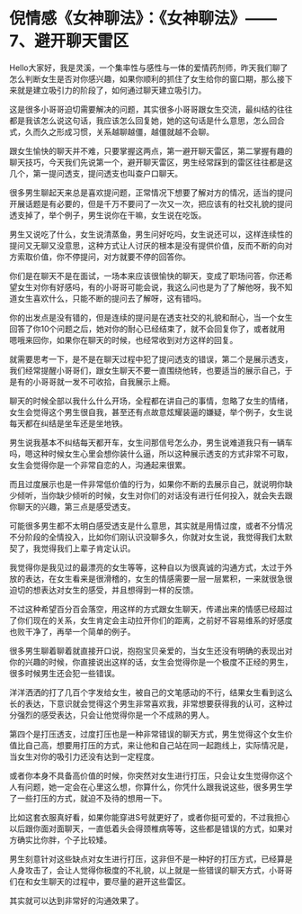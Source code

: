 # 倪情感《女神聊法》：《女神聊法》——7、避开聊天雷区

Hello大家好，我是灵溪，一个集率性与感性与一体的爱情药剂师，昨天我们聊了怎么判断女生是否对你感兴趣，如果你顺利的抓住了女生给你的窗口期，那么接下来就是建立吸引力的阶段了，如何通过聊天建立吸引力。

这是很多小哥哥迫切需要解决的问题，其实很多小哥哥跟女生交流，最纠结的往往都是我该怎么说这句话，我应该怎么回复她，她的这句话是什么意思，怎么回合式，久而久之形成习惯，关系越聊越僵，越僵就越不会聊。

跟女生愉快的聊天并不难，只要掌握这两点，第一避开聊天雷区，第二掌握有趣的聊天技巧，今天我们先说第一个，避开聊天雷区，男生经常踩到的雷区往往都是这几个，第一提问透支，提问透支也叫查户口聊天。

很多男生聊起天来总是喜欢提问题，正常情况下想要了解对方的情况，适当的提问开展话题是有必要的，但是千万不要问了一次又一次，把应该有的社交礼貌的提问透支掉了，举个例子，男生说你在干嘛，女生说在吃饭。

男生又说吃了什么，女生说清蒸鱼，男生问好吃吗，女生说还可以，这样连续性的提问又无聊又没意思，这种方式让人讨厌的根本是没有提供价值，反而不断的向对方索取价值，你不停提问，对方就要不停的回答你。

你们是在聊天不是在面试，一场本来应该很愉快的聊天，变成了职场问答，你还希望女生对你有好感吗，有的小哥哥可能会说，我这么问也是为了了解他呀，我不知道女生喜欢什么，只能不断的提问去了解呀，这有错吗。

你的出发点是没有错的，但是连续的提问是在透支社交的礼貌和耐心，当一个女生回答了你10个问题之后，她对你的耐心已经结束了，就不会回复你了，或者就用嗯哦来回你，如果你在聊天的时候，也经常收到对方这样的回复。

就需要思考一下，是不是在聊天过程中犯了提问透支的错误，第二个是展示透支，我们经常提醒小哥哥们，跟女生聊天不要一直围绕他转，也要适当的展示自己，于是有的小哥哥就一发不可收拾，自我展示上瘾。

聊天的时候全部以我什么什么开场，全程都在讲自己的事情，忽略了女生的情绪，女生会觉得这个男生很自我，甚至还有点故意炫耀装逼的嫌疑，举个例子，女生说每天都在纠结是坐车还是坐地铁。

男生说我基本不纠结每天都开车，女生问那信号怎么办，男生说难道我只有一辆车吗，嗯这种时候女生心里会想你装什么逼，所以这种展示透支的方式非常不可取，女生会觉得你是一个非常自恋的人，沟通起来很累。

而且过度展示也是一件非常低价值的行为，如果你不断的去展示自己，就说明你缺少倾听，当你缺少倾听的时候，女生对你们的对话没有进行任何投入，就会失去跟你聊天的兴趣，第三点是感受透支。

可能很多男生都不太明白感受透支是什么意思，其实就是用情过度，或者不分情况不分阶段的全情投入，比如你们刚认识没聊多久，你就对女生说，我觉得我们太默契了，我觉得我们上辈子肯定认识。

我觉得你是我见过的最漂亮的女生等等，这种自以为很真诚的沟通方式，太过于外放的表达，在女生看来是很滑稽的，女生的情感需要一层一层累积，一来就很急很迫切的想表达对女生的感受，并且想得到一样的反馈。

不过这种希望百分百会落空，用这样的方式跟女生聊天，传递出来的情感已经超过了你们现在的关系，女生肯定会主动拉开你们的距离，之前好不容易维系的好感度也败干净了，再举一个简单的例子。

很多男生聊着聊着就直接开口说，抱抱宝贝亲爱的，当女生还没有明确的表现出对你的兴趣的时候，你直接说出这样的话，女生会觉得你是一个极度不正经的男生，很多时候男生还会犯一些错误。

洋洋洒洒的打了几百个字发给女生，被自己的文笔感动的不行，结果女生看到这么长的表达，下意识就会觉得这个男生非常喜欢我，非常想要获得我的认可，这种过分强烈的感受表达，只会让他觉得你是一个不成熟的男人。

第四个是打压透支，过度打压也是一种非常错误的聊天方式，男生觉得这个女生价值比自己高，想要用打压的方式，来让他和自己站在同一起跑线上，实际情况是，当女生对你的吸引力还没有达到一定程度。

或者你本身不具备高价值的时候，你突然对女生进行打压，只会让女生觉得你这个人有问题，她一定会在心里这么想，你算什么，你凭什么跟我说这些，很多男生学了一些打压的方式，就迫不及待的想用一下。

比如这套衣服真好看，如果你能穿进S号就更好了，或者你挺可爱的，不过我担心以后跟你面对面聊天，一直低着头会得颈椎病等等，这些都是错误的方式，如果对方确实比你胖，个子比较矮。

男生刻意针对这些缺点对女生进行打压，这非但不是一种好的打压方式，已经算是人身攻击了，会让人觉得你极度的不礼貌，以上就是一些错误的聊天方式，小哥哥们在和女生聊天的过程中，要尽量的避开这些雷区。

其实就可以达到非常好的沟通效果了。
